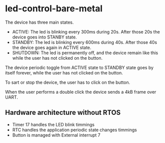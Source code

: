 # led-control-bare-metal

The device has three main states.

- ACTIVE: The led is blinking every 300ms during 20s. After those 20s the device goes into STANBY state.
- STANDBY: The led is blinking every 600ms during 40s. After those 40s the device goes again in ACTIVE state.
- SHUTDOWN: The led is permanently off, and the device remain like this while the user has not clicked on the button.

The device periodic toggle from ACTIVE state to STANDBY state goes by itself forever, while the user has not clicked on the button.

To sart or stop the device, the user has to click on the button.

When the user performs a double click the device sends a 4kB frame over UART.

## Hardware architecture without RTOS
* Timer 17 handles the LED blink timmings
* RTC handles the application periodic state changes timmings
* Button is managed with External interrupt 7
